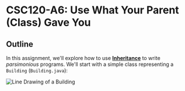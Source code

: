 # CSC120-A6: Use What Your Parent (Class) Gave You

## Outline
In this assignment, we'll explore how to use [**Inheritance**](https://en.wikipedia.org/wiki/Inheritance_(object-oriented_programming)) to write _parsimonious_ programs. We'll start with a simple class representing a `Building` (`Building.java`):

![Line Drawing of a Building](https://cdn-icons-png.flaticon.com/512/1324/1324872.png)
